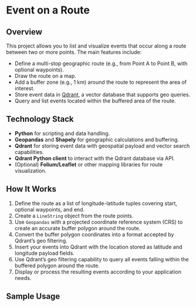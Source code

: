 # Event on a Route

## Overview

This project allows you to list and visualize events that occur along a route between two or more points. The main features include:

- Define a multi-stop geographic route (e.g., from Point A to Point B, with optional waypoints).
- Draw the route on a map.
- Add a buffer zone (e.g., 1 km) around the route to represent the area of interest.
- Store event data in [Qdrant](https://qdrant.tech/), a vector database that supports geo queries.
- Query and list events located within the buffered area of the route.

## Technology Stack

- **Python** for scripting and data handling.
- **Geopandas** and **Shapely** for geographic calculations and buffering.
- **Qdrant** for storing event data with geospatial payload and vector search capabilities.
- **Qdrant Python client** to interact with the Qdrant database via API.
- (Optional) **Folium/Leaflet** or other mapping libraries for route visualization.

## How It Works

1. Define the route as a list of longitude-latitude tuples covering start, optional waypoints, and end.
2. Create a `LineString` object from the route points.
3. Use `Geopandas` with a projected coordinate reference system (CRS) to create an accurate buffer polygon around the route.
4. Convert the buffer polygon coordinates into a format accepted by Qdrant’s geo filtering.
5. Insert your events into Qdrant with the location stored as latitude and longitude payload fields.
6. Use Qdrant’s geo filtering capability to query all events falling within the buffered polygon around the route.
7. Display or process the resulting events according to your application needs.

## Sample Usage

